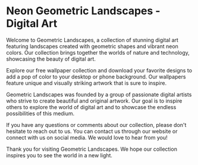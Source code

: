 <!--font:Poppins-->

# Neon Geometric Landscapes - Digital Art

Welcome to Geometric Landscapes, a collection of stunning digital art featuring landscapes created with geometric shapes and vibrant neon colors. Our collection brings together the worlds of nature and technology, showcasing the beauty of digital art.

Explore our free wallpaper collection and download your favorite designs to add a pop of color to your desktop or phone background. Our wallpapers feature unique and visually striking artwork that is sure to inspire.

Geometric Landscapes was founded by a group of passionate digital artists who strive to create beautiful and original artwork. Our goal is to inspire others to explore the world of digital art and to showcase the endless possibilities of this medium.

If you have any questions or comments about our collection, please don't hesitate to reach out to us. You can contact us through our website or connect with us on social media. We would love to hear from you!

Thank you for visiting Geometric Landscapes. We hope our collection inspires you to see the world in a new light.

<!--

Write me markdown content of website with wallpaper:

"A digital landscape with geometric shapes and neon colors"

The header of the page should not be copy of the text but rather a real content of the website which is using this wallpaper.


---


# Geometric Landscapes - A Digital Art Collection

Welcome to Geometric Landscapes, a digital art collection featuring stunning landscapes created with geometric shapes and vibrant neon colors. Our collection showcases the beauty of digital art and brings together the worlds of nature and technology.

## Wallpaper Downloads

Explore our collection of wallpapers and download your favorite designs for free. Whether you're looking to add a pop of color to your desktop or phone background, our collection has something for everyone.

## About Us

Geometric Landscapes was founded by a group of digital artists who share a passion for creating unique and visually stunning artwork. Our goal is to inspire others to explore the world of digital art and to showcase the endless possibilities of this medium.

## Contact Us

If you have any questions or comments about our collection, please don't hesitate to reach out to us. You can contact us through our website or connect with us on social media. We'd love to hear from you!

Thank you for visiting Geometric Landscapes. We hope our collection inspires you to see the world in a new light.


---


Heading is too long, rewrite whole content.


---


# Geometric Landscapes - A Digital Art Collection

Welcome to Geometric Landscapes, a digital art collection that showcases stunning landscapes created with geometric shapes and vibrant neon colors. Our collection brings together the worlds of nature and technology, highlighting the beauty of digital art.

Explore our collection of free wallpapers and download your favorite designs to add a pop of color to your desktop or phone background. Our wallpapers feature unique and visually stunning artwork that is sure to inspire.

Geometric Landscapes was founded by a group of digital artists who share a passion for creating beautiful and original artwork. Our goal is to inspire others to explore the world of digital art and to showcase the endless possibilities of this medium.

If you have any questions or comments about our collection, please don't hesitate to reach out to us. You can contact us through our website or connect with us on social media. We'd love to hear from you!

Thank you for visiting Geometric Landscapes. We hope our collection inspires you to see the world in a new light.


---


Heading is too long, rewrite whole content.


---


# Geometric Landscapes - Digital Art Collection

Welcome to Geometric Landscapes, a collection of stunning digital art featuring landscapes created with geometric shapes and vibrant neon colors. Our collection brings together the worlds of nature and technology, showcasing the beauty of digital art.

Explore our free wallpaper collection and download your favorite designs to add a pop of color to your desktop or phone background. Our wallpapers feature unique and visually striking artwork that is sure to inspire.

Geometric Landscapes was founded by a group of passionate digital artists who strive to create beautiful and original artwork. Our goal is to inspire others to explore the world of digital art and to showcase the endless possibilities of this medium.

If you have any questions or comments about our collection, please don't hesitate to reach out to us. You can contact us through our website or connect with us on social media. We would love to hear from you!

Thank you for visiting Geometric Landscapes. We hope our collection inspires you to see the world in a new light.


---


Heading is too long, rewrite whole content.


---


# Geometric Landscapes - Digital Art Featuring Neon Colors

Welcome to Geometric Landscapes, a collection of stunning digital art featuring landscapes created with geometric shapes and vibrant neon colors. Our collection brings together the worlds of nature and technology, showcasing the beauty of digital art.

Explore our free wallpaper collection and download your favorite designs to add a pop of color to your desktop or phone background. Our wallpapers feature unique and visually striking artwork that is sure to inspire.

Geometric Landscapes was founded by a group of passionate digital artists who strive to create beautiful and original artwork. Our goal is to inspire others to explore the world of digital art and to showcase the endless possibilities of this medium.

If you have any questions or comments about our collection, please don't hesitate to reach out to us. You can contact us through our website or connect with us on social media. We would love to hear from you!

Thank you for visiting Geometric Landscapes. We hope our collection inspires you to see the world in a new light.


---


Write me a Google font which is best fitting for the website.

Pick from the list:
- Raleway
- Alegreya
- Lato
- Exo 2
- Montserrat
- Poppins
- Barlow Condensed
- Roboto
- Orbitron
- IBM Plex Sans
- Inter
- Open Sans
- Playfair Display
- Lobster
- Great Vibes
- Futura
- Dancing Script


Write just the font name nothing else.


---


Poppins

-->
